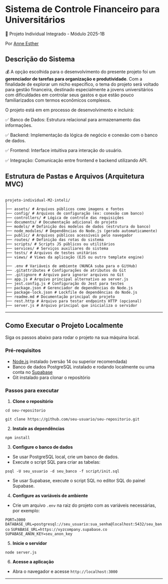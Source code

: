 # Sistema de Controle Financeiro para Universitários 
💸 Projeto Individual Integrado - Módulo 2025-1B

Por [Anne Esther](https://www.linkedin.com/in/anneestherlf/)
## Descrição do Sistema

💰 A opção escolhida para o desenvolvimento do presente projeto foi um **gerenciador de tarefas para organização e produtividade**. Com a finalidade de explorar um nicho específico, o tema do projeto será voltado para gestão financeira, destinado especialmente a jovens universitários com dificuldades em controlar seus gastos e que estão pouco familiarizados com termos econômicos complexos.

O projeto está em em processo de desenvolvimento e incluirá:

 ✅ Banco de Dados: Estrutura relacional para armazenamento das informações.

 ✅ Backend: Implementação da lógica de negócio e conexão com o banco de dados.

 ✅ Frontend: Interface intuitiva para interação do usuário.

 ✅ Integração: Comunicação entre frontend e backend utilizando API.


## Estrutura de Pastas e Arquivos (Arquitetura MVC)

```

projeto-individual-M2-inteli/
│
├── assets/ # Arquivos públicos como imagens e fontes
├── config/ # Arquivos de configuração (ex: conexão com banco)
├── controllers/ # Lógica de controle das requisições
├── documents/ # Documentação adicional do projeto
├── models/ # Definição dos modelos de dados (estrutura do banco)
├── node_modules/ # Dependências do Node.js (gerado automaticamente)
├── public/ # Arquivos públicos acessíveis pelo navegador
├── routes/ # Definição das rotas do sistema
├── scripts/ # Scripts JS públicos ou utilitários
├── services/ # Serviços auxiliares do sistema
├── tests/ # Arquivos de testes unitários
├── views/ # Views da aplicação (EJS ou outro template engine)
│
├── .env # Variáveis de ambiente (NUNCA suba para o GitHub)
├── .gitattributes # Configurações de atributos do Git
├── .gitignore # Arquivo para ignorar arquivos no Git
├── app.js # Arquivo principal alternativo ao server.js
├── jest.config.js # Configuração do Jest para testes
├── package.json # Gerenciador de dependências do Node.js
├── package-lock.json # Lockfile de dependências do Node.js
├── readme.md # Documentação principal do projeto
├── rest.http # Arquivo para testar endpoints HTTP (opcional)
├── server.js # Arquivo principal que inicializa o servidor

```


---

## Como Executar o Projeto Localmente

Siga os passos abaixo para rodar o projeto na sua máquina local.

### Pré-requisitos

- [Node.js](https://nodejs.org/) instalado (versão 14 ou superior recomendada)
- Banco de dados PostgreSQL instalado e rodando localmente ou uma conta no [Supabase](https://supabase.com/)
- Git instalado para clonar o repositório

### Passos para executar

1. **Clone o repositório**

``cd seu-repositorio``

``git clone https://github.com/seu-usuario/seu-repositorio.git ``


2. **Instale as dependências**

``npm install``


3. **Configure o banco de dados**

- Se usar PostgreSQL local, crie um banco de dados.
- Execute o script SQL para criar as tabelas:

``psql -U seu_usuario -d seu_banco -f script/init.sql``


- Se usar Supabase, execute o script SQL no editor SQL do painel Supabase.

4. **Configure as variáveis de ambiente**

- Crie um arquivo `.env` na raiz do projeto com as variáveis necessárias, por exemplo:

``PORT=3000``
``DATABASE_URL=postgresql://seu_usuario:sua_senha@localhost:5432/seu_banco``
``SUPABASE_URL=https://xyzcompany.supabase.co``
``SUPABASE_ANON_KEY=seu_anon_key``

5. **Inicie o servidor**

``node server.js``

6. **Acesse a aplicação**

- Abra o navegador e acesse `http://localhost:3000`

---
